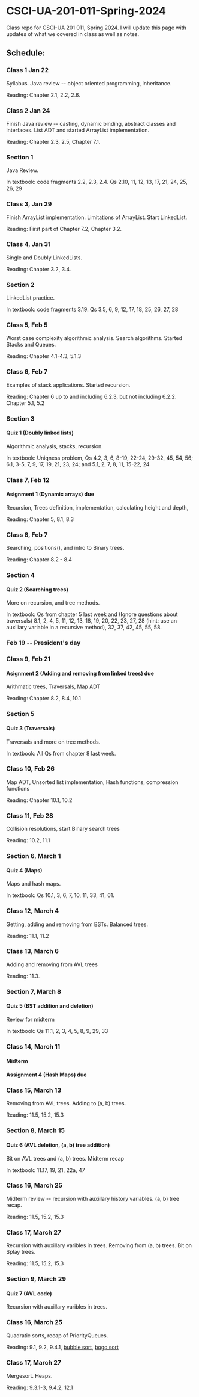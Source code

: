 # CSCI-UA-201-011-Spring-2024
Class repo for CSCI-UA 201 011, Spring 2024. I will update this page with updates of what we covered in class as well as notes.

## Schedule:

### Class 1 Jan 22

Syllabus. Java review -- object oriented programming, inheritance.

Reading: Chapter 2.1, 2.2, 2.6.

### Class 2 Jan 24

Finish Java review -- casting, dynamic binding, abstract classes and interfaces.
List ADT and started ArrayList implementation.

Reading: Chapter 2.3, 2.5, Chapter 7.1.

### Section 1

Java Review.

In textbook: code fragments 2.2, 2.3, 2.4. Qs 2.10, 11, 12, 13, 17, 21, 24, 25, 26, 29

### Class 3, Jan 29

Finish ArrayList implementation. Limitations of ArrayList. Start LinkedList.

Reading: First part of Chapter 7.2, Chapter 3.2.

### Class 4, Jan 31

Single and Doubly LinkedLists.

Reading: Chapter 3.2, 3.4.

### Section 2

LinkedList practice.

In textbook: code fragments 3.19. Qs 3.5, 6, 9, 12, 17, 18, 25, 26, 27, 28

### Class 5, Feb 5

Worst case complexity algorithmic analysis. Search algorithms. Started Stacks and Queues.

Reading: Chapter 4.1-4.3, 5.1.3

### Class 6, Feb 7

Examples of stack applications. Started recursion.

Reading: Chapter 6 up to and including 6.2.3, but not including 6.2.2. Chapter 5.1, 5.2

### Section 3

#### Quiz 1 (Doubly linked lists)

Algorithmic analysis, stacks, recursion.

In textbook: Uniqness problem, Qs 4.2, 3, 6, 8-19, 22-24, 29-32, 45, 54, 56; 6.1, 3-5, 7, 9, 17, 19, 21, 23, 24; and 5.1, 2, 7, 8, 11, 15-22, 24

### Class 7, Feb 12

#### Asignment 1 (Dynamic arrays) due

Recursion, Trees definition, implementation, calculating height and depth, 

Reading: Chapter 5, 8.1, 8.3

### Class 8, Feb 7

Searching, positions(), and intro to Binary trees.

Reading: Chapter 8.2 - 8.4

### Section 4

#### Quiz 2 (Searching trees)

More on recursion, and tree methods.

In textbook: Qs from chapter 5 last week and (Ignore questions about traversals) 8.1, 2, 4, 5, 11, 12, 13, 18, 19, 20, 22, 23, 27, 28 (hint: use an auxiliary variable in a recursive method), 32, 37, 42, 45, 55, 58.

### Feb 19 -- President's day

### Class 9, Feb 21

#### Asignment 2 (Adding and removing from linked trees) due

Arithmatic trees, Traversals, Map ADT

Reading: Chapter 8.2, 8.4, 10.1

### Section 5

#### Quiz 3 (Traversals)

Traversals and more on tree methods.

In textbook: All Qs from chapter 8 last week.

### Class 10, Feb 26

Map ADT, Unsorted list implementation, Hash functions, compression functions

Reading: Chapter 10.1, 10.2

### Class 11, Feb 28

Collision resolutions, start Binary search trees

Reading: 10.2, 11.1

### Section 6, March 1

#### Quiz 4 (Maps)

Maps and hash maps.

In textbook: Qs 10.1, 3, 6, 7, 10, 11, 33, 41, 61.

### Class 12, March 4

Getting, adding and removing from BSTs. Balanced trees.

Reading: 11.1, 11.2

### Class 13, March 6

Adding and removing from AVL trees

Reading: 11.3.

### Section 7, March 8
#### Quiz 5 (BST addition and deletion)

Review for midterm

In textbook: Qs 11.1, 2, 3, 4, 5, 8, 9, 29, 33

### Class 14, March 11

#### Midterm

#### Assignment 4 (Hash Maps) due

### Class 15, March 13

Removing from AVL trees. Adding to (a, b) trees.

Reading: 11.5, 15.2, 15.3

### Section 8, March 15
#### Quiz 6 (AVL deletion, (a, b) tree addition)
Bit on AVL trees and (a, b) trees.
Midterm recap

In textbook: 11.17, 19, 21, 22a, 47

### Class 16, March 25

Midterm review -- recursion with auxillary history variables. (a, b) tree recap.

Reading: 11.5, 15.2, 15.3

### Class 17, March 27

Recursion with auxillary varibles in trees. Removing from (a, b) trees. Bit on Splay trees.

Reading: 11.5, 15.2, 15.3

### Section 9, March 29

#### Quiz 7 (AVL code)
Recursion with auxillary varibles in trees.

### Class 16, March 25

Quadratic sorts, recap of PriorityQueues.

Reading: 9.1, 9.2, 9.4.1, [bubble sort](https://en.wikipedia.org/wiki/Bubble_sort), [bogo sort](https://en.wikipedia.org/wiki/Bogosort)

### Class 17, March 27

Mergesort. Heaps.

Reading: 9.3.1-3, 9.4.2, 12.1

